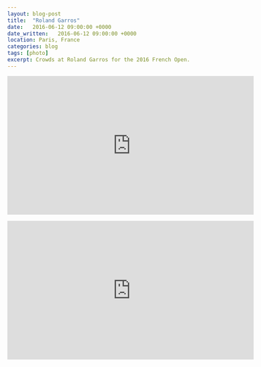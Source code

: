 ```yaml
---
layout: blog-post
title:  "Roland Garros"
date:   2016-06-12 09:00:00 +0000
date_written:   2016-06-12 09:00:00 +0000
location: Paris, France
categories: blog
tags: [photo]
excerpt: Crowds at Roland Garros for the 2016 French Open.
---
```

<p class='embed'>
  <iframe allowfullscreen="true" frameborder="0"  src="https://www.youtube.com/embed/5CZJ85F7CV0?rel=0" width="560" height="315"></iframe>
</p>

<p class='embed'>
  <iframe allowfullscreen="true" frameborder="0"  src="https://www.youtube.com/embed/1kqSrV9tJtY?rel=0" width="560" height="315" ></iframe>
</p>
